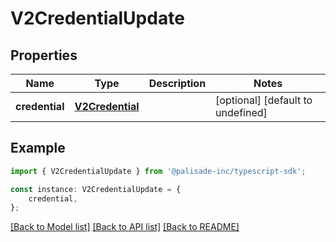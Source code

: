 # V2CredentialUpdate


## Properties

Name | Type | Description | Notes
------------ | ------------- | ------------- | -------------
**credential** | [**V2Credential**](V2Credential.md) |  | [optional] [default to undefined]

## Example

```typescript
import { V2CredentialUpdate } from '@palisade-inc/typescript-sdk';

const instance: V2CredentialUpdate = {
    credential,
};
```

[[Back to Model list]](../README.md#documentation-for-models) [[Back to API list]](../README.md#documentation-for-api-endpoints) [[Back to README]](../README.md)

